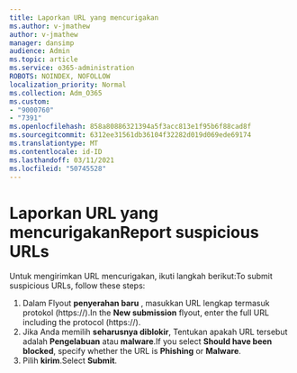 ```yaml
---
title: Laporkan URL yang mencurigakan
ms.author: v-jmathew
author: v-jmathew
manager: dansimp
audience: Admin
ms.topic: article
ms.service: o365-administration
ROBOTS: NOINDEX, NOFOLLOW
localization_priority: Normal
ms.collection: Adm_O365
ms.custom:
- "9000760"
- "7391"
ms.openlocfilehash: 858a80886321394a5f3acc813e1f95b6f88cad8f
ms.sourcegitcommit: 6312ee31561db36104f32282d019d069ede69174
ms.translationtype: MT
ms.contentlocale: id-ID
ms.lasthandoff: 03/11/2021
ms.locfileid: "50745528"
---
```

# <a name="report-suspicious-urls"></a><span data-ttu-id="d1367-102">Laporkan URL yang mencurigakan</span><span class="sxs-lookup"><span data-stu-id="d1367-102">Report suspicious URLs</span></span>

<span data-ttu-id="d1367-103">Untuk mengirimkan URL mencurigakan, ikuti langkah berikut:</span><span class="sxs-lookup"><span data-stu-id="d1367-103">To submit suspicious URLs, follow these steps:</span></span>

1. <span data-ttu-id="d1367-104">Dalam Flyout **penyerahan baru** , masukkan URL lengkap termasuk protokol (https://).</span><span class="sxs-lookup"><span data-stu-id="d1367-104">In the **New submission** flyout, enter the full URL including the protocol (https://).</span></span>
2. <span data-ttu-id="d1367-105">Jika Anda memilih **seharusnya diblokir**, Tentukan apakah URL tersebut adalah **Pengelabuan** atau **malware**.</span><span class="sxs-lookup"><span data-stu-id="d1367-105">If you select **Should have been blocked**, specify whether the URL is **Phishing** or **Malware**.</span></span>
3. <span data-ttu-id="d1367-106">Pilih **kirim**.</span><span class="sxs-lookup"><span data-stu-id="d1367-106">Select **Submit**.</span></span>
